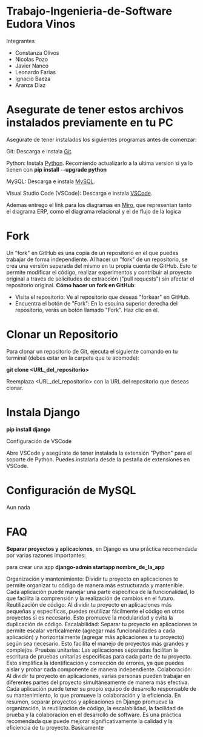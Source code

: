 # Trabajo-Ingenieria-de-Software Eudora Vinos

Integrantes
  * Constanza Olivos
  * Nicolas Pozo
  * Javier Nanco
  * Leonardo Farias
  * Ignacio Baeza
  * Aranza Diaz

# Asegurate de tener estos archivos instalados previamente en tu PC
Asegúrate de tener instalados los siguientes programas antes de comenzar:

Git: Descarga e instala [Git](git-scm.com).

Python: Instala [Python](python.org). Recomiendo actualizarlo a la ultima version si ya lo tienen con **pip install --upgrade python**

MySQL: Descarga e instala [MySQL](mysql.com).

Visual Studio Code (VSCode): Descarga e instala [VSCode](code.visualstudio.com).

Ademas entrego el link para los diagramas en [Miro](https://miro.com/welcomeonboard/SHppTnZjTTdDWFNZRFBIOHhhR3NCNG1mUDhzRTN6M1Uwd2szRldmYmdxa2NzdmJ1alFDdE9idlo5TUdlQnBObnwzNDU4NzY0NTQwMTAxMjMyMjU4fDI=?share_link_id=529325488959), que representan tanto el diagrama ERP, como el diagrama relacional y el de flujo de la logica

# Fork
Un "fork" en GitHub es una copia de un repositorio en el que puedes trabajar de forma independiente. Al hacer un "fork" de un repositorio, se crea una versión separada del mismo en tu propia cuenta de GitHub. Esto te permite modificar el código, realizar experimentos y contribuir al proyecto original a través de solicitudes de extracción ("pull requests") sin afectar el repositorio original.
**Cómo hacer un fork en GitHub**:
 * Visita el repositorio: Ve al repositorio que deseas "forkear" en GitHub.
 * Encuentra el botón de "Fork": En la esquina superior derecha del repositorio, verás un botón llamado "Fork". Haz clic en él.
   
# Clonar un Repositorio
Para clonar un repositorio de Git, ejecuta el siguiente comando en tu terminal (debes estar en la carpeta que te acomode):

**git clone <URL_del_repositorio>**

Reemplaza <URL_del_repositorio> con la URL del repositorio que deseas clonar.

# Instala Django
**pip install django**

Configuración de VSCode

Abre VSCode y asegúrate de tener instalada la extensión "Python" para el soporte de Python. Puedes instalarla desde la pestaña de extensiones en VSCode.

# Configuración de MySQL
Aun nada

# FAQ


**Separar proyectos y aplicaciones**, en Django es una práctica recomendada por varias razones importantes:

para crear una app **django-admin startapp nombre_de_la_app**


Organización y mantenimiento: Dividir tu proyecto en aplicaciones te permite organizar tu código de manera más estructurada y mantenible. Cada aplicación puede manejar una parte específica de la funcionalidad, lo que facilita la comprensión y la realización de cambios en el futuro.
Reutilización de código: Al dividir tu proyecto en aplicaciones más pequeñas y específicas, puedes reutilizar fácilmente el código en otros proyectos si es necesario. Esto promueve la modularidad y evita la duplicación de código.
Escalabilidad: Separar tu proyecto en aplicaciones te permite escalar verticalmente (agregar más funcionalidades a cada aplicación) y horizontalmente (agregar más aplicaciones a tu proyecto) según sea necesario. Esto facilita el manejo de proyectos más grandes y complejos.
Pruebas unitarias: Las aplicaciones separadas facilitan la escritura de pruebas unitarias específicas para cada parte de tu proyecto. Esto simplifica la identificación y corrección de errores, ya que puedes aislar y probar cada componente de manera independiente.
Colaboración: Al dividir tu proyecto en aplicaciones, varias personas pueden trabajar en diferentes partes del proyecto simultáneamente de manera más efectiva. Cada aplicación puede tener su propio equipo de desarrollo responsable de su mantenimiento, lo que promueve la colaboración y la eficiencia.
En resumen, separar proyectos y aplicaciones en Django promueve la organización, la reutilización de código, la escalabilidad, la facilidad de prueba y la colaboración en el desarrollo de software. Es una práctica recomendada que puede mejorar significativamente la calidad y la eficiencia de tu proyecto.
Basicamente


